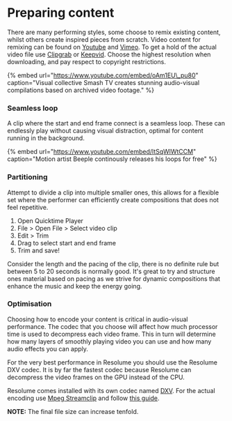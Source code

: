 # Preparing content

There are many performing styles, some choose to remix existing content, whilst others create inspired pieces from scratch. Video content for remixing can be found on [Youtube](https://www.youtube.com/) and [Vimeo](https://vimeo.com/). To get a hold of the actual video file use [Clipgrab](https://clipgrab.org/) or [Keepvid](http://keepvid.com/). Choose the highest resolution when downloading, and pay respect to copyright restrictions.

{% embed url="https://www.youtube.com/embed/oAm1EU\_pu80" caption="Visual collective Smash TV creates stunning audio-visual compilations based on archived video footage." %}

### Seamless loop

A clip where the start and end frame connect is a seamless loop. These can endlessly play without causing visual distraction, optimal for content running in the background.

{% embed url="https://www.youtube.com/embed/ltSqWlWtCCM" caption="Motion artist Beeple continously releases his loops for free" %}

### Partitioning

Attempt to divide a clip into multiple smaller ones, this allows for a flexible set where the performer can efficiently create compositions that does not feel repetitive.

1. Open Quicktime Player
2. File &gt; Open File &gt; Select video clip
3. Edit &gt; Trim
4. Drag to select start and end frame
5. Trim and save!

Consider the length and the pacing of the clip, there is no definite rule but between 5 to 20 seconds is normally good. It's great to try and structure ones material based on pacing as we strive for dynamic compositions that enhance the music and keep the energy going.

### Optimisation

Choosing how to encode your content is critical in audio-visual performance. The codec that you choose will affect how much processor time is used to decompress each video frame. This in turn will determine how many layers of smoothly playing video you can use and how many audio effects you can apply.

For the very best performance in Resolume you should use the Resolume DXV codec. It is by far the fastest codec because Resolume can decompress the video frames on the GPU instead of the CPU.

Resolume comes installed with its own codec named [DXV](https://resolume.com/software/codec). For the actual encoding use [Mpeg Streamclip](http://www.squared5.com/) and follow [this guide](http://resolume.com/manual/en/r5/dxv#mpeg_streamclip).

**NOTE:** The final file size can increase tenfold.

